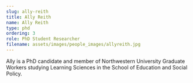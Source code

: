 ```yaml
---
slug: ally-reith
title: Ally Reith
name: Ally Reith
type: phd
ordering: 3
role: PhD Student Researcher
filename: assets/images/people_images/allyreith.jpg
---
```

Ally is a PhD candidate and member of Northwestern University Graduate Workers studying Learning Sciences in the School of Education and Social Policy. 
